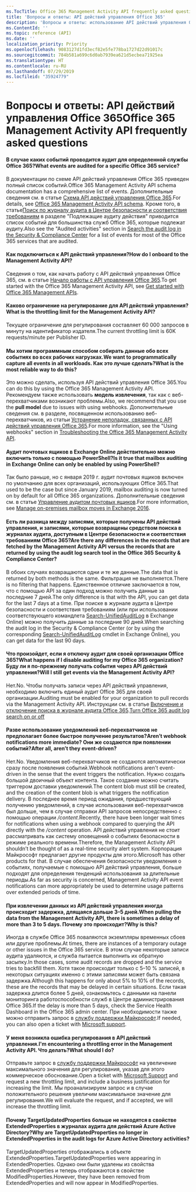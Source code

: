 ```yaml
---
ms.TocTitle: Office 365 Management Activity API frequently asked questions
title: 'Вопросы и ответы: API действий управления Office 365'
description: 'Вопросы и ответы: использование API действий управления Office 365'
ms.ContentId: ''
ms.topic: reference (API)
ms.date: ''
localization_priority: Priority
ms.openlocfilehash: 9083127d1fd3ecf82e5fe778ba1727d22d91017c
ms.sourcegitcommit: 784b581a699c6d0ab7939ea621d5ecbea71925ea
ms.translationtype: HT
ms.contentlocale: ru-RU
ms.lasthandoff: 07/29/2019
ms.locfileid: "35924779"
---
```

# <a name="office-365-management-activity-api-frequently-asked-questions"></a><span data-ttu-id="69fde-103">Вопросы и ответы: API действий управления Office 365</span><span class="sxs-lookup"><span data-stu-id="69fde-103">Office 365 Management Activity API frequently asked questions</span></span>

#### <a name="what-events-are-audited-for-a-specific-office-365-service"></a><span data-ttu-id="69fde-104">В случае каких событий проводится аудит для определенной службы Office 365?</span><span class="sxs-lookup"><span data-stu-id="69fde-104">What events are audited for a specific Office 365 service?</span></span>

<span data-ttu-id="69fde-105">В документации по схеме API действий управления Office 365 приведен полный список событий.</span><span class="sxs-lookup"><span data-stu-id="69fde-105">Office 365 Management Activity API schema documentation has a comprehensive list of events.</span></span> <span data-ttu-id="69fde-106">Дополнительные сведения см. в статье [Схема API действий управления Office 365](office-365-management-activity-api-schema.md).</span><span class="sxs-lookup"><span data-stu-id="69fde-106">For details, see [Office 365 Management Activity API schema](office-365-management-activity-api-schema.md).</span></span> <span data-ttu-id="69fde-107">Кроме того, в статье[Поиск по журналу аудита в Центре безопасности и соответствия требованиям](https://docs.microsoft.com/en-us/office365/securitycompliance/search-the-audit-log-in-security-and-compliance#audited-activities) в разделе "Подлежащие аудиту действия" приводится список событий для большинства служб Office 365, которые подлежат аудиту.</span><span class="sxs-lookup"><span data-stu-id="69fde-107">Also see the "Audited activities" section in [Search the audit log in the Security & Compliance Center](https://docs.microsoft.com/en-us/office365/securitycompliance/search-the-audit-log-in-security-and-compliance#audited-activities) for a list of events for most of the Office 365 services that are audited.</span></span>

#### <a name="how-do-i-onboard-to-the-management-activity-api"></a><span data-ttu-id="69fde-108">Как подключиться к API действий управления?</span><span class="sxs-lookup"><span data-stu-id="69fde-108">How do I onboard to the Management Activity API?</span></span>

<span data-ttu-id="69fde-109">Сведения о том, как начать работу с API действий управления Office 365, см. в статье [Начало работы с API управления Office 365](get-started-with-office-365-management-apis.md).</span><span class="sxs-lookup"><span data-stu-id="69fde-109">To get started with the Office 365 Management Activity API, see [Get started with Office 365 Management APIs](get-started-with-office-365-management-apis.md).</span></span>
 
#### <a name="what-is-the-throttling-limit-for-the--management-activity-api"></a><span data-ttu-id="69fde-110">Каково ограничение на регулирование для API действий управления?</span><span class="sxs-lookup"><span data-stu-id="69fde-110">What is the throttling limit for the  Management Activity API?</span></span>

<span data-ttu-id="69fde-111">Текущее ограничение для регулирования составляет 60 000 запросов в минуту на идентификатор издателя.</span><span class="sxs-lookup"><span data-stu-id="69fde-111">The current throttling limit is 60K requests/minute per Publisher ID.</span></span> 

#### <a name="we-want-to-programmatically-capture-all-events-in-all-workloads-what-is-the-most-reliable-way-to-do-this"></a><span data-ttu-id="69fde-112">Мы хотим программным способом собирать данные обо всех событиях во всех рабочих нагрузках.</span><span class="sxs-lookup"><span data-stu-id="69fde-112">We want to programmatically capture all events in all workloads.</span></span> <span data-ttu-id="69fde-113">Как это лучше сделать?</span><span class="sxs-lookup"><span data-stu-id="69fde-113">What is the most reliable way to do this?</span></span>

<span data-ttu-id="69fde-114">Это можно сделать, используя API действий управления Office 365.</span><span class="sxs-lookup"><span data-stu-id="69fde-114">You can do this by using the Office 365 Management Activity API.</span></span> <span data-ttu-id="69fde-115">Рекомендуем также использовать **модель извлечения**, так как с веб-перехватчиками возникают проблемы.</span><span class="sxs-lookup"><span data-stu-id="69fde-115">Also, we recommend that you use the **pull model** due to issues with using webhooks.</span></span> <span data-ttu-id="69fde-116">Дополнительные сведения см. в разделе, посвященном использованию веб-перехватчиков, из статьи [Устранение неполадок, связанных с API действий управления Office 365](troubleshooting-the-office-365-management-activity-api.md#using-webhooks).</span><span class="sxs-lookup"><span data-stu-id="69fde-116">For more information, see the "Using webhooks" section in [Troubleshooting the Office 365 Management Activity API](troubleshooting-the-office-365-management-activity-api.md#using-webhooks).</span></span>

#### <a name="is-it-true-that-mailbox-auditing-in-exchange-online-can-only-be-enabled-by-using-powershell"></a><span data-ttu-id="69fde-117">Аудит почтовых ящиков в Exchange Online действительно можно включить только с помощью PowerShell?</span><span class="sxs-lookup"><span data-stu-id="69fde-117">Is it true that mailbox auditing in Exchange Online can only be enabled by using PowerShell?</span></span>

<span data-ttu-id="69fde-118">Так было раньше, но с января 2019 г. аудит почтовых ящиков включен по умолчанию для всех организаций, использующих Office 365.</span><span class="sxs-lookup"><span data-stu-id="69fde-118">That used to be the case but since January 2019, mailbox auditing is now turned on by default for all Office 365 organizations.</span></span> <span data-ttu-id="69fde-119">Дополнительные сведения см. в статье [Управление аудитом почтовых ящиков](https://docs.microsoft.com/office365/securitycompliance/enable-mailbox-auditing).</span><span class="sxs-lookup"><span data-stu-id="69fde-119">For more information, see [Manage on-premises mailbox moves in Exchange 2016](https://docs.microsoft.com/office365/securitycompliance/enable-mailbox-auditing).</span></span>

#### <a name="are-there-any-differences-in-the-records-that-are-fetched-by-the-management-activity-api-versus-the-records-that-are-returned-by-using-the-audit-log-search-tool-in-the-office-365-security--compliance-center"></a><span data-ttu-id="69fde-120">Есть ли разница между записями, которые получены API действий управления, и записями, которые возвращены средством поиска в журналах аудита, доступным в Центре безопасности и соответствия требованиям Office 365?</span><span class="sxs-lookup"><span data-stu-id="69fde-120">Are there any differences in the records that are fetched by the Management Activity API versus the records that are returned by using the audit log search tool in the Office 365 Security & Compliance Center?</span></span>

<span data-ttu-id="69fde-121">В обоих случаях возвращаются одни и те же данные.</span><span class="sxs-lookup"><span data-stu-id="69fde-121">The data that is returned by both methods is the same.</span></span> <span data-ttu-id="69fde-122">Фильтрация не выполняется.</span><span class="sxs-lookup"><span data-stu-id="69fde-122">There is no filtering that happens.</span></span> <span data-ttu-id="69fde-123">Единственное отличие заключается в том, что с помощью API за один подход можно получить данные за последние 7 дней.</span><span class="sxs-lookup"><span data-stu-id="69fde-123">The only difference is that with the API, you can get data for the last 7 days at a time.</span></span> <span data-ttu-id="69fde-124">При поиске в журнале аудита в Центре безопасности и соответствия требованиям (или при использовании соответствующего командлета [Search-UnifiedAuditLog](https://docs.microsoft.com/powershell/module/exchange/policy-and-compliance-audit/search-unifiedauditlog) в Exchange Online) можно получить данные за последние 90 дней.</span><span class="sxs-lookup"><span data-stu-id="69fde-124">When searching the audit log in the Security & Compliance Center (or by using the corresponding [Search-UnifiedAuditLog](https://docs.microsoft.com/powershell/module/exchange/policy-and-compliance-audit/search-unifiedauditlog) cmdlet in Exchange Online), you can get data for the last 90 days.</span></span> 

#### <a name="what-happens-if-i-disable-auditing-for-my-office-365-organization-will-i-still-get-events-via-the-management-activity-api"></a><span data-ttu-id="69fde-125">Что произойдет, если я отключу аудит для своей организации Office 365?</span><span class="sxs-lookup"><span data-stu-id="69fde-125">What happens if I disable auditing for my Office 365 organization?</span></span> <span data-ttu-id="69fde-126">Буду ли я по-прежнему получать события через API действий управления?</span><span class="sxs-lookup"><span data-stu-id="69fde-126">Will I still get events via the Management Activity API?</span></span>

<span data-ttu-id="69fde-127">Нет.</span><span class="sxs-lookup"><span data-stu-id="69fde-127">No.</span></span> <span data-ttu-id="69fde-128">Чтобы получать записи через API действий управления, необходимо включить единый аудит Office 365 для своей организации.</span><span class="sxs-lookup"><span data-stu-id="69fde-128">Auditing must be enabled for your organization to pull records via the Management Activity API.</span></span> <span data-ttu-id="69fde-129">Инструкции см. в статье [Включение и отключение поиска в журнале аудита Office 365](https://docs.microsoft.com/office365/securitycompliance/turn-audit-log-search-on-or-off).</span><span class="sxs-lookup"><span data-stu-id="69fde-129">[Turn Office 365 audit log search on or off](https://docs.microsoft.com/office365/securitycompliance/turn-audit-log-search-on-or-off)</span></span>

#### <a name="arent-webhook-notifications-more-immediate-after-all-arent-they-event-driven"></a><span data-ttu-id="69fde-130">Разве использование уведомлений веб-перехватчиков не предполагает более быстрое получение результатов?</span><span class="sxs-lookup"><span data-stu-id="69fde-130">Aren’t webhook notifications more immediate?</span></span> <span data-ttu-id="69fde-131">Они же создаются при появлении событий?</span><span class="sxs-lookup"><span data-stu-id="69fde-131">After all, aren’t they event-driven?</span></span>

<span data-ttu-id="69fde-132">Нет.</span><span class="sxs-lookup"><span data-stu-id="69fde-132">No.</span></span> <span data-ttu-id="69fde-133">Уведомления веб-перехватчиков не создаются автоматически сразу после появления событий.</span><span class="sxs-lookup"><span data-stu-id="69fde-133">Webhook notifications aren't event-driven in the sense that the event triggers the notification.</span></span> <span data-ttu-id="69fde-134">Нужно создать большой двоичный объект контента. Такое создание можно считать триггером доставки уведомлений.</span><span class="sxs-lookup"><span data-stu-id="69fde-134">The content blob must still be created, and the creation of the content blob is what triggers the notification delivery.</span></span> <span data-ttu-id="69fde-135">В последнее время период ожидания, предшествующий получению уведомлений, в случае использования веб-перехватчиков был дольше, чем в случае отправки API запросов непосредственно с помощью операции */content*.</span><span class="sxs-lookup"><span data-stu-id="69fde-135">Recently, there have been longer wait times for notifications when using a webhook compared to querying the API directly with the */content* operation.</span></span> <span data-ttu-id="69fde-136">API действий управления не стоит рассматривать как систему оповещений о событиях безопасности в режиме реального времени.</span><span class="sxs-lookup"><span data-stu-id="69fde-136">Therefore, the Management Activity API shouldn’t be thought of as a real-time security alert system.</span></span> <span data-ttu-id="69fde-137">Корпорация Майкрософт предлагает другие продукты для этого.</span><span class="sxs-lookup"><span data-stu-id="69fde-137">Microsoft has other products for that.</span></span> <span data-ttu-id="69fde-138">В случае обеспечения безопасности уведомления о событиях, получаемые с помощью API действий управления, больше подходят для определения тенденций использования за длительные периоды.</span><span class="sxs-lookup"><span data-stu-id="69fde-138">As far as security is concerned, Management Activity API event notifications can more appropriately be used to determine usage patterns over extended periods of time.</span></span>

#### <a name="when-pulling-the-data-from-the-management-activity-api-there-is-sometimes-a-delay-of-more-than-3-to-5-days-why-is-this"></a><span data-ttu-id="69fde-139">При извлечении данных из API действий управления иногда происходит задержка, длящаяся дольше 3–5 дней.</span><span class="sxs-lookup"><span data-stu-id="69fde-139">When pulling the data from the Management Activity API, there is sometimes a delay of more than 3 to 5 days.</span></span> <span data-ttu-id="69fde-140">Почему это происходит?</span><span class="sxs-lookup"><span data-stu-id="69fde-140">Why is this?</span></span>

<span data-ttu-id="69fde-141">Иногда в службе Office 365 поваляются экземпляры временных сбоев или другие проблемы.</span><span class="sxs-lookup"><span data-stu-id="69fde-141">At times, there are instances of a temporary outage or other issues in the Office 365 service.</span></span> <span data-ttu-id="69fde-142">В этом случае некоторые записи аудита удаляются, и служба пытается выполнить их обратную засыпку.</span><span class="sxs-lookup"><span data-stu-id="69fde-142">In those cases, some audit records are dropped and the service tries to backfill them.</span></span> <span data-ttu-id="69fde-143">Хотя такое происходит только с 5–10 % записей, в некоторых ситуациях именно с этими записями может быть связана задержка.</span><span class="sxs-lookup"><span data-stu-id="69fde-143">Although this happens for only about 5% to 10% of the records, these are the records that may be delayed in certain situations.</span></span> <span data-ttu-id="69fde-144">Если такая задержка длится более 5 дней, ознакомьтесь с данными на панели мониторинга работоспособности служб в Центре администрирования Office 365.</span><span class="sxs-lookup"><span data-stu-id="69fde-144">If the delay is more than 5 days, check the Service Health Dashboard in the Office 365 admin center.</span></span> <span data-ttu-id="69fde-145">При необходимости также можно отправить запрос в [службу поддержки Майкрософт](https://support.office.com/article/contact-support-for-business-products-admin-help-32a17ca7-6fa0-4870-8a8d-e25ba4ccfd4b#ID0EAADAAA=online).</span><span class="sxs-lookup"><span data-stu-id="69fde-145">If needed, you can also open a ticket with [Microsoft support](https://support.office.com/article/contact-support-for-business-products-admin-help-32a17ca7-6fa0-4870-8a8d-e25ba4ccfd4b#ID0EAADAAA=online).</span></span>

#### <a name="im-encountering-a-throttling-error-in-the-management-activity-api-what-should-i-do"></a><span data-ttu-id="69fde-146">У меня возникла ошибка регулирования в API действий управления.</span><span class="sxs-lookup"><span data-stu-id="69fde-146">I'm encountering a throttling error in the Management Activity API.</span></span> <span data-ttu-id="69fde-147">Что делать?</span><span class="sxs-lookup"><span data-stu-id="69fde-147">What should I do?</span></span>

<span data-ttu-id="69fde-148">Отправьте запрос в [службу поддержки Майкрософт](https://support.office.com/article/contact-support-for-business-products-admin-help-32a17ca7-6fa0-4870-8a8d-e25ba4ccfd4b#ID0EAADAAA=online) на увеличение максимального значения для регулирования, указав для этого коммерческое обоснование.</span><span class="sxs-lookup"><span data-stu-id="69fde-148">Open a ticket with [Microsoft Support](https://support.office.com/article/contact-support-for-business-products-admin-help-32a17ca7-6fa0-4870-8a8d-e25ba4ccfd4b#ID0EAADAAA=online) and request a new throttling limit, and include a business justification for increasing the limit.</span></span> <span data-ttu-id="69fde-149">Мы проанализируем запрос и в случае положительного решения увеличим максимальное значение для регулирования.</span><span class="sxs-lookup"><span data-stu-id="69fde-149">We will evaluate the request, and if accepted, we will increase the throttling limit.</span></span>

#### <a name="why-are-targetupdatedproperties-no-longer-in-extendedproperties-in-the-audit-logs-for-azure-active-directory-activities"></a><span data-ttu-id="69fde-150">Почему TargetUpdatedProperties больше не находятся в свойстве ExtendedProperties в журналах аудита для действий Azure Active Directory?</span><span class="sxs-lookup"><span data-stu-id="69fde-150">Why are TargetUpdatedProperties no longer in ExtendedProperties in the audit logs for Azure Active Directory activities?</span></span>

<span data-ttu-id="69fde-151">TargetUpdatedProperties отображались в объекте ExtendedProperties.</span><span class="sxs-lookup"><span data-stu-id="69fde-151">TargetUpdatedProperties were appearing in ExtendedProperties.</span></span> <span data-ttu-id="69fde-152">Однако они были удалены из свойства ExtendedProperties и теперь отображаются в свойстве ModifiedProperties.</span><span class="sxs-lookup"><span data-stu-id="69fde-152">However, they have been removed from ExtendedProperties and will now appear in ModifiedProperties.</span></span>
